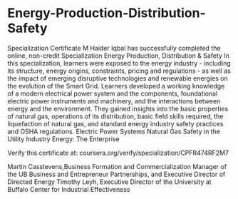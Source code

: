 # Energy-Production-Distribution-Safety
Specialization Certificate
M Haider Iqbal has successfully completed the online, non-credit Specialization Energy Production, Distribution &amp; Safety In this specialization, learners were exposed to the energy industry - including its structure, energy origins, constraints, pricing and regulations - as well as the impact of emerging disruptive technologies and renewable energies on the evolution of the Smart Grid. Learners developed a working knowledge of a modern electrical power system and the components, foundational electric power instruments and machinery, and the interactions between energy and the environment. They gained insights into the basic properties of natural gas, operations of its distribution, basic field skills required, the liquefaction of natural gas, and standard energy industry safety practices and OSHA regulations.
Electric Power Systems
Natural Gas
Safety in the Utility Industry
Energy: The Enterprise

Verify this certificate at:
coursera.org/verify/specialization/CPFR474RF2M7 

Martin Casstevens,Business Formation and Commercialization Manager of the UB Business and Entrepreneur Partnerships, and Executive Director of Directed Energy Timothy Leyh, Executive Director of the University at Buffalo Center for Industrial Effectiveness

